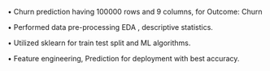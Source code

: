 • Churn prediction having 100000 rows and 9 columns, for Outcome: Churn 

• Performed data pre-processing EDA , descriptive statistics.

• Utilized sklearn for train test split and ML algorithms.

• Feature engineering, Prediction for deployment with best accuracy.
